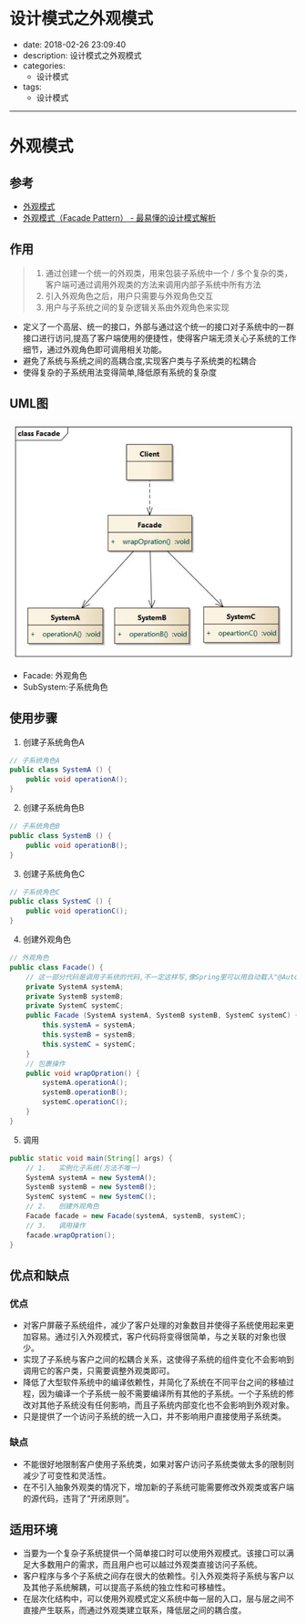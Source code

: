 #   设计模式之外观模式
+ date: 2018-02-26 23:09:40
+ description: 设计模式之外观模式
+ categories:
  - 设计模式
+ tags:
  - 设计模式
---
#	外观模式

##	参考
+	[外观模式](https://design-patterns.readthedocs.io/zh_CN/latest/structural_patterns/facade.html#)
+	[外观模式（Facade Pattern） - 最易懂的设计模式解析](https://www.jianshu.com/p/1b027d9fc005)

##	作用
>	1.	通过创建一个统一的外观类，用来包装子系统中一个 / 多个复杂的类，客户端可通过调用外观类的方法来调用内部子系统中所有方法
>	2.	引入外观角色之后，用户只需要与外观角色交互
>	3.	用户与子系统之间的复杂逻辑关系由外观角色来实现

+	定义了一个高层、统一的接口，外部与通过这个统一的接口对子系统中的一群接口进行访问,提高了客户端使用的便捷性，使得客户端无须关心子系统的工作细节，通过外观角色即可调用相关功能。
+	避免了系统与系统之间的高耦合度,实现客户类与子系统类的松耦合
+	使得复杂的子系统用法变得简单,降低原有系统的复杂度

##	UML图
![](../images/2020/02/20200226003.png)
+	Facade: 外观角色
+	SubSystem:子系统角色

##	使用步骤
1.	创建子系统角色A
```JAVA
// 子系统角色A
public class SystemA () {
	public void operationA();
}
```
2.	创建子系统角色B
```JAVA
// 子系统角色B
public class SystemB () {
	public void operationB();
}
```
3.	创建子系统角色C
```JAVA
// 子系统角色C
public class SystemC () {
	public void operationC();
}
```
4.	创建外观角色
```JAVA
// 外观角色
public class Facade() {
	// 这一部分代码是调用子系统的代码,不一定这样写,像Spring里可以用自动载入"@Autowried"等注释进行注入,辨证的看就好
	private SystemA systemA;
	private SystemB systemB;
	private SystemC systemC;
	public Facade (SystemA systemA, SystemB systemB, SystemC systemC) {
		this.systemA = systemA;
		this.systemB = systemB;
		this.systemC = systemC;
	}
	// 包裹操作
	public void wrapOpration() {
		systemA.operationA();
		systemB.operationB();
		systemC.operationC();
	}
}
```
5.	调用
```JAVA
public static void main(String[] args) {
	// 1.	实例化子系统(方法不唯一)
	SystemA systemA = new SystemA();
	SystemB systemB = new SystemB();
	SystemC systemC = new SystemC();
	// 2.	创建外观角色
	Facade facade = new Facade(systemA, systemB, systemC);
	// 3.	调用操作
	facade.wrapOpration();
}
```

##	优点和缺点

###	优点
+	对客户屏蔽子系统组件，减少了客户处理的对象数目并使得子系统使用起来更加容易。通过引入外观模式，客户代码将变得很简单，与之关联的对象也很少。
+	实现了子系统与客户之间的松耦合关系，这使得子系统的组件变化不会影响到调用它的客户类，只需要调整外观类即可。
+	降低了大型软件系统中的编译依赖性，并简化了系统在不同平台之间的移植过程，因为编译一个子系统一般不需要编译所有其他的子系统。一个子系统的修改对其他子系统没有任何影响，而且子系统内部变化也不会影响到外观对象。
+	只是提供了一个访问子系统的统一入口，并不影响用户直接使用子系统类。

###	缺点
+	不能很好地限制客户使用子系统类，如果对客户访问子系统类做太多的限制则减少了可变性和灵活性。
+	在不引入抽象外观类的情况下，增加新的子系统可能需要修改外观类或客户端的源代码，违背了“开闭原则”。

##	适用环境
+	当要为一个复杂子系统提供一个简单接口时可以使用外观模式。该接口可以满足大多数用户的需求，而且用户也可以越过外观类直接访问子系统。
+	客户程序与多个子系统之间存在很大的依赖性。引入外观类将子系统与客户以及其他子系统解耦，可以提高子系统的独立性和可移植性。
+	在层次化结构中，可以使用外观模式定义系统中每一层的入口，层与层之间不直接产生联系，而通过外观类建立联系，降低层之间的耦合度。
